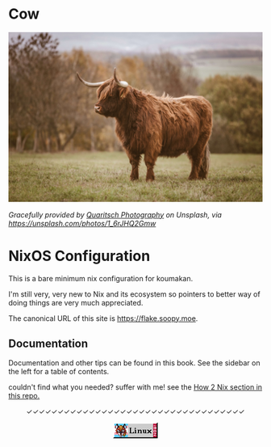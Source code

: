 # Cow
![a yak on some grass](./images/quaritsch-photography-1_6rJHQ2Gmw-unsplash.jpg)

*Gracefully provided by [Quaritsch Photography](https://unsplash.com/@quaritsch) on Unsplash, via
https://unsplash.com/photos/1_6rJHQ2Gmw*

# NixOS Configuration
This is a bare minimum nix configuration for koumakan.

I'm still very, very new to Nix and its ecosystem so pointers to better
way of doing things are very much appreciated.

The canonical URL of this site is <https://flake.soopy.moe>.

## Documentation
Documentation and other tips can be found in this book. See the sidebar on the left for a table of contents.

couldn't find what you needed? suffer with me! see the
[How 2 Nix section in this repo.](https://github.com/hlissner/dotfiles#frequently-asked-questions)

<div class="center" style="margin: auto; text-align: center;">
  <p>✓✓✓✓✓✓✓✓✓✓✓✓✓✓✓✓✓✓✓✓✓✓✓✓✓✓✓✓✓✓✓✓✓✓✓</p>
  <img src="./images/xeniatrans.gif" alt="A 88x31 pixel art button of Xenia, a proposed mascot for the Linux. On the left is a square portrait of Xenia, with the transgender flag as the background. To the right is the text Linux NOW!." title="Trans rights" />
</div>
